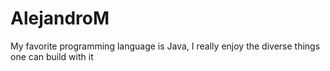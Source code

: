 # AlejandroM
My favorite programming language is Java, I really enjoy the diverse things one can build with it